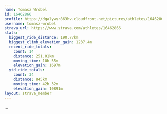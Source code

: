 ```yaml
---
name: Tomasz Wróbel
id: 16462866
profile: https://dgalywyr863hv.cloudfront.net/pictures/athletes/16462866/10169785/1/large.jpg
username: tomasz-wrobel
strava_url: https://www.strava.com/athletes/16462866
stats:
  biggest_ride_distance: 190.77km
  biggest_climb_elevation_gain: 1237.4m
  recent_ride_totals:
    count: 14
    distance: 251.01km
    moving_time: 10h 55m
    elevation_gain: 1697m
  ytd_ride_totals:
    count: 34
    distance: 845km
    moving_time: 42h 32m
    elevation_gain: 10891m
layout: strava_member
--- 
```

...
